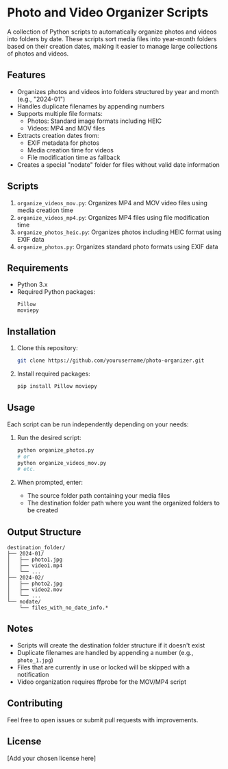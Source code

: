 # Photo and Video Organizer Scripts

A collection of Python scripts to automatically organize photos and videos into folders by date. These scripts sort media files into year-month folders based on their creation dates, making it easier to manage large collections of photos and videos.

## Features

- Organizes photos and videos into folders structured by year and month (e.g., "2024-01")
- Handles duplicate filenames by appending numbers
- Supports multiple file formats:
  - Photos: Standard image formats including HEIC
  - Videos: MP4 and MOV files
- Extracts creation dates from:
  - EXIF metadata for photos
  - Media creation time for videos
  - File modification time as fallback
- Creates a special "nodate" folder for files without valid date information

## Scripts

1. `organize_videos_mov.py`: Organizes MP4 and MOV video files using media creation time
2. `organize_videos_mp4.py`: Organizes MP4 files using file modification time
3. `organize_photos_heic.py`: Organizes photos including HEIC format using EXIF data
4. `organize_photos.py`: Organizes standard photo formats using EXIF data

## Requirements

- Python 3.x
- Required Python packages:
  ```
  Pillow
  moviepy
  ```

## Installation

1. Clone this repository:
   ```bash
   git clone https://github.com/yourusername/photo-organizer.git
   ```

2. Install required packages:
   ```bash
   pip install Pillow moviepy
   ```

## Usage

Each script can be run independently depending on your needs:

1. Run the desired script:
   ```bash
   python organize_photos.py
   # or
   python organize_videos_mov.py
   # etc.
   ```

2. When prompted, enter:
   - The source folder path containing your media files
   - The destination folder path where you want the organized folders to be created

## Output Structure

```
destination_folder/
├── 2024-01/
│   ├── photo1.jpg
│   ├── video1.mp4
│   └── ...
├── 2024-02/
│   ├── photo2.jpg
│   ├── video2.mov
│   └── ...
└── nodate/
    └── files_with_no_date_info.*
```

## Notes

- Scripts will create the destination folder structure if it doesn't exist
- Duplicate filenames are handled by appending a number (e.g., `photo_1.jpg`)
- Files that are currently in use or locked will be skipped with a notification
- Video organization requires ffprobe for the MOV/MP4 script

## Contributing

Feel free to open issues or submit pull requests with improvements.

## License

[Add your chosen license here]
